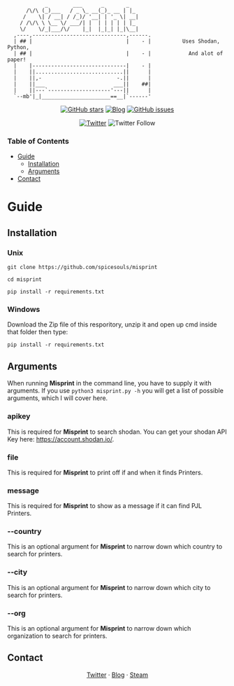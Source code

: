 ```
            _        ___      _       _   
      /\/\ (_)___   / _ \_ __(_)_ __ | |_ 
     /    \| / __| / /_)/ '__| | '_ \| __|
    / /\/\ \ \__ \/ ___/| |  | | | | | |_ 
    \/    \/_|___/\/    |_|  |_|_| |_|\__|                                
  ,----,------------------------------,------.
  | ## |                              |    - |          Uses Shodan, Python,
  | ## |                              |    - |            And alot of paper!
  |    |------------------------------|    - |
  |    ||............................||      |
  |    ||,-                        -.||      |
  |    ||___                      ___||    ##|
  |    ||---`--------------------'---||      |
  `--mb'|_|______________________==__|`------'
```
<p align="center">
  <a href="https://github.com/spicesouls/spicescan/stargazers"><img alt="GitHub stars" src="https://img.shields.io/github/stars/spicesouls/misprint?color=cyan"></a> <a href="https://beyondr00t.wordpress.com"><img alt="Blog" src="https://img.shields.io/badge/-Blog-cyan"></a> <a href="https://github.com/spicesouls/misprint/issues"><img alt="GitHub issues" src="https://img.shields.io/github/issues/spicesouls/spicescan?color=cyan"></a>
</p>
<p align="center">
  <a href="https://twitter.com/intent/tweet?text=Wow:&url=https%3A%2F%2Fgithub.com%2Fspicesouls%2Fmisprint"><img alt="Twitter" src="https://img.shields.io/twitter/url?style=social&url=https://github.com/spicescan"></a> <img alt="Twitter Follow" src="https://img.shields.io/twitter/follow/SpicySoulsV?style=social">
</p>

### Table of Contents
* [Guide](#guide)
  * [Installation](#installation)
  * [Arguments](#arguments)
* [Contact](#contact)

# Guide

## Installation

### Unix

```
git clone https://github.com/spicesouls/misprint

cd misprint

pip install -r requirements.txt
```

### Windows

Download the Zip file of this resporitory, unzip it and open up cmd inside that folder then type:

```
pip install -r requirements.txt
```

## Arguments

When running **Misprint** in the command line, you have to supply it with arguments. If you use `python3 misprint.py -h` you will get a list of possible arguments, which I will cover here.

### apikey

This is required for **Misprint** to search shodan. You can get your shodan API Key here: https://account.shodan.io/.

### file

This is required for **Misprint** to print off if and when it finds Printers.

### message

This is required for **Misprint** to show as a message if it can find PJL Printers.

### --country

This is an optional argument for **Misprint** to narrow down which country to search for printers.

### --city

This is an optional argument for **Misprint** to narrow down which city to search for printers.

### --org

This is an optional argument for **Misprint** to narrow down which organization to search for printers.

## Contact

<p align="center">
  <a href="https://twitter.com/SpicysoulsV">Twitter</a>
  ·
  <a href="https://beyondr00t.wordpress.com">Blog</a>
  ·
  <a href="https://steamcommunity.com/id/SpiceSouls/">Steam</a>
</p>
